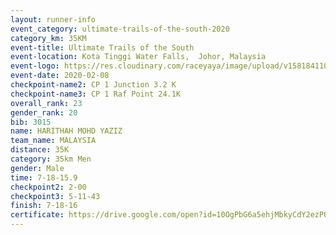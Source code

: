 ```yaml
--- 
layout: runner-info 
event_category: ultimate-trails-of-the-south-2020 
category_km: 35KM 
event-title: Ultimate Trails of the South 
event-location: Kota Tinggi Water Falls,  Johor, Malaysia 
event-logo: https://res.cloudinary.com/raceyaya/image/upload/v1581841103/logo/2020/ultimate-trails-2020_i93dfj.jpg 
event-date: 2020-02-08 
checkpoint-name2: CP 1 Junction 3.2 K 
checkpoint-name3: CP 1 Raf Point 24.1K 
overall_rank: 23
gender_rank: 20
bib: 3015
name: HARITHAH MOHD YAZIZ
team_name: MALAYSIA
distance: 35K
category: 35km Men
gender: Male
time: 7-18-15.9
checkpoint2: 2-00
checkpoint3: 5-11-43
finish: 7-18-16
certificate: https://drive.google.com/open?id=10OgPbG6a5ehjMbkyCdY2ezPQAWshFiYA
--- 
```

